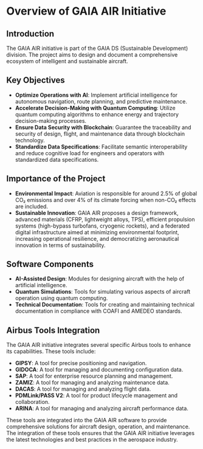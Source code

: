 # Overview of GAIA AIR Initiative

## Introduction

The GAIA AIR initiative is part of the GAIA DS (Sustainable Development) division. The project aims to design and document a comprehensive ecosystem of intelligent and sustainable aircraft.

## Key Objectives

- **Optimize Operations with AI**: Implement artificial intelligence for autonomous navigation, route planning, and predictive maintenance.
- **Accelerate Decision-Making with Quantum Computing**: Utilize quantum computing algorithms to enhance energy and trajectory decision-making processes.
- **Ensure Data Security with Blockchain**: Guarantee the traceability and security of design, flight, and maintenance data through blockchain technology.
- **Standardize Data Specifications**: Facilitate semantic interoperability and reduce cognitive load for engineers and operators with standardized data specifications.

## Importance of the Project

- **Environmental Impact**: Aviation is responsible for around 2.5% of global CO₂ emissions and over 4% of its climate forcing when non-CO₂ effects are included.
- **Sustainable Innovation**: GAIA AIR proposes a design framework, advanced materials (CFRP, lightweight alloys, TPS), efficient propulsion systems (high-bypass turbofans, cryogenic rockets), and a federated digital infrastructure aimed at minimizing environmental footprint, increasing operational resilience, and democratizing aeronautical innovation in terms of sustainability.

## Software Components

- **AI-Assisted Design**: Modules for designing aircraft with the help of artificial intelligence.
- **Quantum Simulations**: Tools for simulating various aspects of aircraft operation using quantum computing.
- **Technical Documentation**: Tools for creating and maintaining technical documentation in compliance with COAFI and AMEDEO standards.

## Airbus Tools Integration

The GAIA AIR initiative integrates several specific Airbus tools to enhance its capabilities. These tools include:

- **GIPSY**: A tool for precise positioning and navigation.
- **GIDOCA**: A tool for managing and documenting configuration data.
- **SAP**: A tool for enterprise resource planning and management.
- **ZAMIZ**: A tool for managing and analyzing maintenance data.
- **DACAS**: A tool for managing and analyzing flight data.
- **PDMLink/PASS V2**: A tool for product lifecycle management and collaboration.
- **ARINA**: A tool for managing and analyzing aircraft performance data.

These tools are integrated into the GAIA AIR software to provide comprehensive solutions for aircraft design, operation, and maintenance. The integration of these tools ensures that the GAIA AIR initiative leverages the latest technologies and best practices in the aerospace industry.
